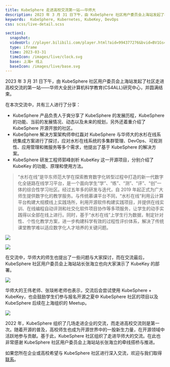 ```yaml
---
title: KubeSphere 走进高校交流第一站——华师大
description: 2023 年 3 月 31 日下午，由 KubeSphere 社区用户委员会上海站发起了社区走进高校交流的第一站——华师大全民计算机科学教育(CS4ALL)研究中心，并圆满结束。
keywords:  KubeSphere, Kubernetes, KubeKey, DevOps
css: scss/live-detail.scss

section1:
  snapshot: 
  videoUrl: //player.bilibili.com/player.html?aid=994377276&bvid=BV1Gs4y1U7Sa&cid=1078352910&page=1&high_quality=1
  type: iframe
  time: 2023-03-31 
  timeIcon: /images/live/clock.svg
  base: 上海+ 线上
  baseIcon: /images/live/base.svg
---
```


2023 年 3 月 31 日下午，由 KubeSphere 社区用户委员会上海站发起了社区走进高校交流的第一站——华师大全民计算机科学教育(CS4ALL)研究中心，并圆满结束。

在本次交流中，共有三人进行了分享：
- KubeSphere 产品负责人于爽分享了 KubeSphere 的发展历程，KubeSphere 的功能、当前的发展情况、动态以及未来的规划，另外还着重介绍了 KubeSphere 开源开放的社区。
- KubeSphere 解决方案架构师申红磊对 KubeSphere 与华师大的水杉在线系统集成方案进行了探讨，应对水杉在线系统的多集群管理、DevOps、可观测性、应用管理和微服务等多个需求，他提出了基于 KubeSphere 的解决方案。
- KubeSphere 研发工程师郭峰剖析 KubeKey 这一开源项目，分别介绍了 KubeKey 的功能、原理和使用方法。

> “水杉在线”是华东师范大学在探索教育数字化转型过程中打造的新一代数字化全链路在线学习平台，是一个面向学生“学”、“练”、“测”、“评”、“创”一体的综合性学习社区。经过五年多的研发与迭代，自 2019 年起正式为广大师生提供数字化的教学服务。与传统慕课平台不同，“水杉在线”利用云计算平台构建大规模线上实践场所，利用开源软件构建实践项目，并提供在线实训、在线编程自动评测和社交化软件项目协作等多项服务，让学生的动手实践得以全部在线上进行。同时，基于“水杉在线”上学生行为数据，制定针对性、个性化教学方案，进一步构建科学有效的过程性评价体系，解决了传统课堂教学难以适应数字化人才培养的关键问题。

![](https://pek3b.qingstor.com/kubesphere-community/images/db2b11004947aff9d4bc4cd5c76e2b0f.jpg)

![](https://pek3b.qingstor.com/kubesphere-community/images/0e0fbdb5547e699c1fd3a78c64cd88f4.jpg)

在交流中，华师大的师生也提出了一些问题与大家探讨，而在交流最后，KubeSphere 社区用户委员会上海站站长张海立也向大家演示了 KubeKey 的部署。

![](https://pek3b.qingstor.com/kubesphere-community/images/2375f349f4562681b7b264c16507a549.jpg)

华师大的王伟老师、张琰彬老师也表示，交流后会尝试使用 KubeSphere + KubeKey，也会鼓励学生们参与报名开源之夏中 KubeSphere 社区的项目以及 KubeSphere 后续在上海组织的 Meetup。

![](https://pek3b.qingstor.com/kubesphere-community/images/7f1ce44f4a2641d3b6fad9b2f83f3f10.jpg)

2022 年，KubeSphere 组织了几场走进企业的交流，而走进高校交流则是第一次。随着开源的普及，高校师生也成为开源世界中的一股新生力量，在开源领域中活跃地参与贡献。基于此，KubeSphere 社区组织了走进华师大的交流。在此也非常感谢 KubeSphere 社区用户委员会上海站站长张海立的牵线搭桥与推进。

如果您所在企业或高校希望与 KubeSphere 社区进行深入交流，欢迎与我们取得[联系](https://jinshuju.net/f/cgRY9t)。

